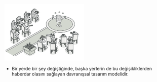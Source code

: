 <img src="https://github.com/ElifRana/DesignPatterns/blob/master/src/main/java/com/example/designpatterns/behavioral/observer/Observer.png" width="50%" height="50%"/>

* Bir yerde bir şey değiştiğinde, başka yerlerin de bu değişikliklerden haberdar olasını sağlayan davranışsal tasarım modelidir.
